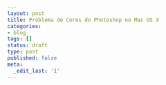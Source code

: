```yaml
---
layout: post
title: Problema de Cores do Photoshop no Mac OS X
categories:
- blog
tags: []
status: draft
type: post
published: false
meta:
  _edit_last: '1'
---
```


